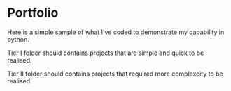 # Portfolio

Here is a simple sample of what I've coded to demonstrate my capability in python.

Tier I folder should contains projects that are simple and quick to be realised.

Tier II folder should contains projects that required more complexcity to be realised.
